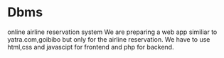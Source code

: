 # Dbms
online airline reservation system 
We are preparing a web app similiar to yatra.com,goibibo but only for the airline reservation.
We have to use html,css and javascipt for frontend and php for backend.
